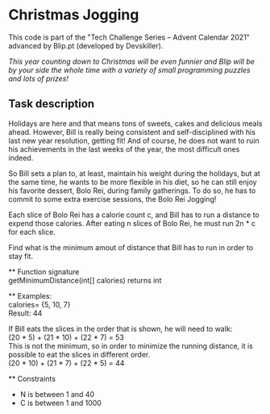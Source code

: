 # Christmas Jogging
This code is part of the "Tech Challenge Series – Advent Calendar 2021" advanced by Blip.pt (developed by Devskiller).

*This year counting down to Christmas will be even funnier and Blip will be by your side the whole time with a variety of small programming puzzles and lots of prizes!*

## Task description
Holidays are here and that means tons of sweets, cakes and delicious meals ahead. However, Bill is really being consistent and self-disciplined with his last new year resolution, getting fit! And of course, he does not want to ruin his achievements in the last weeks of the year, the most difficult ones indeed.  

So Bill sets a plan to, at least, maintain his weight during the holidays, but at the same time, he wants to be more flexible in his diet, so he can still enjoy his favorite dessert, Bolo Rei, during family gatherings. To do so, he has to commit to some extra exercise sessions, the Bolo Rei Jogging!  

Each slice of Bolo Rei has a calorie count c, and Bill has to run a distance to expend those calories. After eating n slices of Bolo Rei, he must run 2n * c for each slice.  

Find what is the minimum amout of distance that Bill has to run in order to stay fit.  

** Function signature  
getMinimumDistance(int[] calories) returns int  

** Examples:  
calories= {5, 10, 7}  
Result: 44  

If Bill eats the slices in the order that is shown, he will need to walk:  
(20 * 5) + (21 * 10) + (22 * 7) = 53  
This is not the minimum, so in order to minimize the running distance, it is possible to eat the slices in different order.  
(20 * 10) + (21 * 7) + (22 * 5) = 44  
  
** Constraints  
- N is between 1 and 40  
- C is between 1 and 1000  
